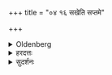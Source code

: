 +++
title = "०४ १६ सखेति सप्तमे"

+++

<details><summary>Oldenberg</summary>

17. At her seventh step he murmurs, 'Be a friend' (M. I, 3, 14).
</details>

<details><summary>हरदत्तः</summary>

उक्तं सप्तपदानि प्रतिमन्त्रं प्रक्रमयतीति ।
तत्र सप्तमे पदे निहिते पादमुपसंगृह्यैव "सखासप्तपदे"त्यारभ्य जपति होममन्त्रेभ्यः प्राक् ये मन्त्राः तानित्यर्थः ।
तत्र कल्पान्तरे दृश्यते "सप्तमं पदमुपसंगृह्येति ॥१७॥
प्राग्घोमादित्युच्यते जपपरिमाणार्थम् ॥१॥
</details>

<details><summary>सुदर्शनः</summary>

स वरस् **सप्तमे पदे** निहिते "सखा सप्तदा" इत्यादि "सूनृते" इत्यन्तं जपति, चातुस्स्वर्येणैव ॥१६॥

इति श्रीसुदर्शनाचार्यकृते गृह्यतात्पर्यदर्शने चतुर्थः खण्डः।
</details>

